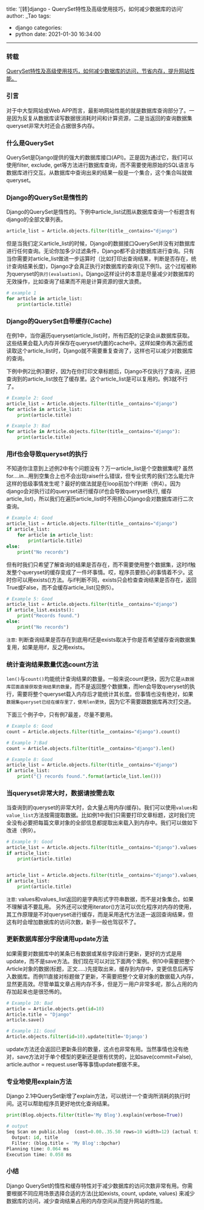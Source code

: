 title: '[转]django - QuerySet特性及高级使用技巧，如何减少数据库的访问'
author: _Tao
tags:
  - django
categories:
  - python
date: 2021-01-30 16:34:00
---

### 转载
[QuerySet特性及高级使用技巧，如何减少数据库的访问，节省内存，提升网站性能。](https://mp.weixin.qq.com/s/OyJy6Do4_4eA7tMXU0NlZQ)


### 引言
对于中大型网站或Web APP而言，最影响网站性能的就是数据库查询部分了。一是因为反复从数据库读写数据很消耗时间和计算资源，二是当返回的查询数据集queryset非常大时还会占据很多内存。


### 什么是QuerySet
QuerySet是Django提供的强大的数据库接口(API)。正是因为通过它，我们可以使用filter, exclude, get等方法进行数据库查询，而不需要使用原始的SQL语言与数据库进行交互。从数据库中查询出来的结果一般是一个集合，这个集合叫就做 queryset。


### Django的QuerySet是惰性的
Django的QuerySet是惰性的。下例中article_list试图从数据库查询一个标题含有django的全部文章列表。
```python
article_list = Article.objects.filter(title__contains="django")
```
但是当我们定义article_list的时候，Django的数据接口QuerySet并没有对数据库进行任何查询。无论你加多少过滤条件，Django都不会对数据库进行查询。只有当你需要对article_list做进一步运算时（比如打印出查询结果，判断是否存在，统计查询结果长度)，Django才会真正执行对数据库的查询(见下例1)。这个过程被称为queryset的`执行(evaluation)`。Django这样设计的本意是尽量减少对数据库的无效操作，比如查询了结果而不用是计算资源的很大浪费。
```python
# example 1
for article in article_list:
    print(article.title)
```


### Django的QuerySet自带缓存(Cache)
在例1中，当你遍历queryset(article_list)时，所有匹配的记录会从数据库获取。这些结果会载入内存并保存在queryset内置的cache中。这样如果你再次遍历或读取这个article_list时，Django就不需要重复查询了，这样也可以减少对数据库的查询。

下例中例2比例3要好，因为在你打印文章标题后，Django不仅执行了查询，还把查询到的article_list放在了缓存里。这个article_list是可以复用的。例3就不行了。
```python
# Example 2: Good
article_list = Article.objects.filter(title__contains="django")
for article in article_list:
    print(article.title)

# Example 3: Bad
for article in Article.objects.filter(title__contains="django"):
    print(article.title)
```


### 用if也会导致queryset的执行
不知道你注意到上述例2中有个问题没有？万一article_list是个空数据集呢? 虽然for....in...用到空集合上也不会出现raise什么错误，但专业优秀的我们怎么能允许这样的低级事情发生呢？最好的做法就是在loop前加个if判断（例4）。因为django会对执行过的queryset进行缓存(if也会导致queryset执行, 缓存article_list)，所以我们在遍历article_list时不用担心Django会对数据库进行二次查询。
```python
# Example 4: Good
article_list = Article.objects.filter(title__contains="django")
if article_list:
    for article in article_list:
        print(article.title)
else:
    print("No records")
```
但有时我们只希望了解查询的结果是否存在，而不需要使用整个数据集，这时if触发整个queryset的缓存变成了一件坏事情。哎，程序员要担心的事情着不少。这时你可以用exists()方法。与if判断不同，exists只会检查查询结果是否存在，返回True或False，而不会缓存article_list(见例5）。
```python
# Example 5: Good
article_list = Article.objects.filter(title__contains="django")
if article_list.exists():
    print("Records found.")
else:
    print("No records")
```
`注意`: 判断查询结果是否存在到底用if还是exists取决于你是否希望缓存查询数据集复用，如果是用if，反之用exists。


### 统计查询结果数量优选count方法
`len()`与`count()`均能统计查询结果的数量。一般来说count更快，因为它是`从数据库层面直接获取查询结果的数量`，而不是返回整个数据集，而len会导致queryset的执行，需要将整个queryset载入内存后才能统计其长度。但事情也没有绝对，如果`数据集queryset已经在缓存里了，使用len更快`，因为它不需要跟数据库再次打交道。

下面三个例子中，只有例7最差，尽量不要用。
```python
# Example 6: Good
count = Article.objects.filter(title__contains="django").count()

# Example 7:Bad
count = Article.objects.filter(title__contains="django").len()

# Example 8: Good
article_list = Article.objects.filter(title__contains="django")
if article_list:
    print("{} records found.".format(article_list.len()))
```


### 当queryset非常大时，数据请按需去取
当查询到的queryset的非常大时，会大量占用内存(缓存)。我们可以使用`values`和`value_list`方法按需提取数据。比如例1中我们只需要打印文章标题，这时我们完全没有必要把每篇文章对象的全部信息都提取出来载入到内存中。我们可以做如下改进（例9）。
```python
# Example 9: Good
article_list = Article.objects.filter(title__contains="django").values('title')
if article_list:
    print(article.title)


article_list = Article.objects.filter(title__contains="django").values_list('id', 'title')
if article_list:
    print(article.title)
```
`注意`: values和values_list返回的是字典形式字符串数据，而不是对象集合。如果不理解请不要乱用。
另外还可以使用iterator()方法可以优化程序对内存的使用，其工作原理是不对queryset进行缓存，而是采用迭代方法逐一返回查询结果，但这有时会增加数据库的访问次数，新手一般也驾驭不了。


### 更新数据库部分字段请用update方法
如果需要对数据库中的某条已有数据或某些字段进行更新，更好的方式是用update，而不是save方法。我们现在可以对比下面两个案例。例10中需要把整个Article对象的数据(标题，正文.....)先提取出来，缓存到内存中，变更信息后再写入数据库。而例11直接对标题做了更新，不需要把整个文章对象的数据载入内存，显然更高效。尽管单篇文章占用内存不多，但是万一用户非常多呢，那么占用的内存加起来也是很恐怖的。
```python
# Example 10: Bad
article = Article.objects.get(id=10)
Article.title = "Django"
article.save()

# Example 11: Good
Article.objects.filter(id=10).update(title='Django')
```
update方法还会返回已更新条目的数量，这点也非常有用。当然事情也没有绝对，save方法对于单个模型的更新还是很有优势的，比如save(commit=False), article.author = request.user等等事情update都做不来。


### 专业地使用explain方法
Django 2.1中QuerySet新增了explain方法，可以统计一个查询所消耗的执行时间。这可以帮助程序员更好地优化查询结果。
```python
print(Blog.objects.filter(title='My Blog').explain(verbose=True))

# output
Seq Scan on public.blog  (cost=0.00..35.50 rows=10 width=12) (actual time=0.004..0.004 rows=10 loops=1)
  Output: id, title
  Filter: (blog.title = 'My Blog'::bpchar)
Planning time: 0.064 ms
Execution time: 0.058 ms
```


### 小结
Django QuerySet的惰性和缓存特性对于减少数据库的访问次数非常有用。你需要根据不同应用场景选择合适的方法(比如exists, count, update, values) 来减少数据库的访问，减少查询结果占用的内存空间从而提升网站的性能。
